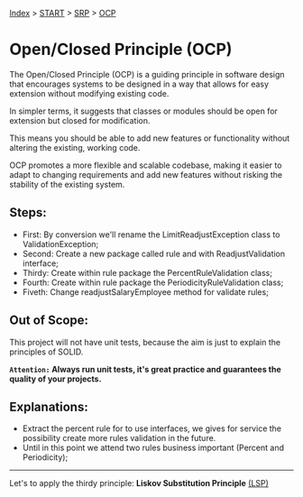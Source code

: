 [Index](../README.md#index) > [START](../solid-java-start/START.md) > [SRP](../solid-java-srp/SRP.md) > [OCP](../solid-java-ocp/OCP.md)

# Open/Closed Principle (OCP)

The Open/Closed Principle (OCP) is a guiding principle in software design that encourages systems to be designed in a way that allows for easy extension without modifying existing code. 

In simpler terms, it suggests that classes or modules should be open for extension but closed for modification. 

This means you should be able to add new features or functionality without altering the existing, working code. 

OCP promotes a more flexible and scalable codebase, making it easier to adapt to changing requirements and add new features without risking the stability of the existing system.

## Steps:

 - First: By conversion we'll rename the LimitReadjustException class to ValidationException;
 - Second: Create a new package called rule and with ReadjustValidation interface;
 - Thirdy: Create within rule package the PercentRuleValidation class;
 - Fourth: Create within rule package the PeriodicityRuleValidation class;
 - Fiveth: Change readjustSalaryEmployee method for validate rules;

## Out of Scope:

This project will not have unit tests, because the aim is just to explain the principles of SOLID.

**`Attention:` Always run unit tests, it's great practice and guarantees the quality of your projects.**

## Explanations: 
- Extract the percent rule for to use interfaces, we gives for service the possibility create more rules validation in the future.
- Until in this point we attend two rules business important (Percent and Periodicity);

---

Let's to apply the thirdy principle: **Liskov Substitution Principle** [(LSP)](../solid-java-lsp/LSP.md)